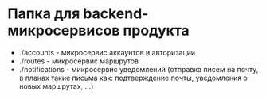# Папка для backend-микросервисов продукта

* ./accounts - микросервис аккаунтов и авторизации
* ./routes - микросервис маршрутов
* ./notifications - микросервис уведомлений (отправка писем на почту, в планах такие письма как: подтверждение почты, уведомления о новых маршрутах, ...)
